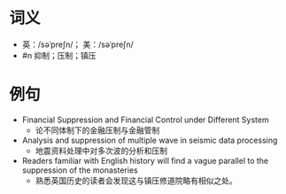 # 词义
- 英：/səˈpreʃn/； 美：/səˈpreʃn/
- #n 抑制；压制；镇压
# 例句
- Financial Suppression and Financial Control under Different System
	- 论不同体制下的金融压制与金融管制
- Analysis and suppression of multiple wave in seismic data processing
	- 地震资料处理中对多次波的分析和压制
- Readers familiar with English history will find a vague parallel to the suppression of the monasteries
	- 熟悉英国历史的读者会发现这与镇压修道院略有相似之处。
